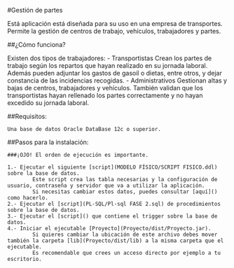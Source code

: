 #Gestión de partes

Está aplicación está diseñada para su uso en una empresa de transportes. Permite la gestión de centros de trabajo, vehículos, trabajadores y partes.

##¿Cómo funciona?

Existen dos tipos de trabajadores:
	- Transportistas 
		Crean los partes de trabajo según los repartos que hayan realizado en su jornada laboral. Además pueden adjuntar los gastos de gasoil o dietas, entre otros, y dejar constancia de las incidencias recogidas.
	- Administrativos
		Gestionan altas y bajas de centros, trabajadores y vehículos. También validan que los transportistas hayan rellenado los partes correctamente y no hayan excedido su jornada laboral.
		
##Requisitos:
	
	Una base de datos Oracle DataBase 12c o superior.

##Pasos para la instalación:

	###¡OJO! El orden de ejecución es importante.
	
	1.- Ejecutar el siguiente [script](MODELO FÍSICO/SCRIPT FISICO.ddl) sobre la base de datos. 
			Este script crea las tabla necesarias y la configuración de usuario, contraseña y servidor que va a utilizar la aplicación.
			Si necesitas cambiar estos datos, puedes consultar [aquí]() como hacerlo.
	2.- Ejecutar el [script](PL-SQL/Pl-sql FASE 2.sql) de procedimientos sobre la base de datos.
	3.- Ejecutar el [script]() que contiene el trigger sobre la base de datos.
	4.- Iniciar el ejecutable [Proyecto](Proyecto/dist/Proyecto.jar).
			Si quieres cambiar la ubicación de este archivo debes mover también la carpeta [lib](Proyecto/dist/lib) a la misma carpeta que el ejecutable.
			Es recomendable que crees un acceso directo por ejemplo a tu escritorio.

